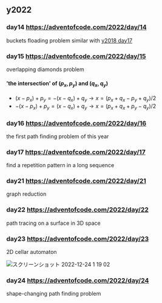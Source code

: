 ## y2022


### day14 https://adventofcode.com/2022/day/14
buckets floading problem similar with [y2018 day17](https://adventofcode.com/2018/day/17)

### day15 https://adventofcode.com/2022/day/15
overlapping diamonds problem

#### 'the intersection' of $(p_x,p_y)$ and $(q_x,q_y)$

- $(x - p_x) + p_y = -(x - q_x) + q_y \longrightarrow x = (p_x + q_x - p_y + q_y)/2$ 
- $-(x - p_x) + p_y = (x - q_x) + q_y \longrightarrow x = (p_x + q_x + p_y - q_y)/2$

### day16 https://adventofcode.com/2022/day/16
the first path finding problem of this year

### day17 https://adventofcode.com/2022/day/17
find a repetition pattern in a long sequence

### day21 https://adventofcode.com/2022/day/21
graph reduction

### day22 https://adventofcode.com/2022/day/22
path tracing on a surface in 3D space

### day23 https://adventofcode.com/2022/day/23
2D cellar automaton

![スクリーンショット 2022-12-24 1 19 02](https://user-images.githubusercontent.com/997855/209366726-03437e6c-7eef-44dc-947f-7670eecd6129.png)

### day24 https://adventofcode.com/2022/day/24
shape-changing path finding problem








